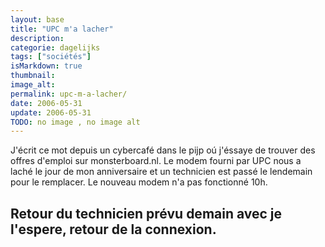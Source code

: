 ```yaml
---
layout: base
title: "UPC m'a lacher"
description: 
categorie: dagelijks
tags: ["sociétés"]
isMarkdown: true
thumbnail: 
image_alt: 
permalink: upc-m-a-lacher/
date: 2006-05-31
update: 2006-05-31
TODO: no image , no image alt 
---
```




J'écrit ce mot depuis un cybercafé dans le pijp oú j'éssaye de trouver des offres d'emploi sur monsterboard.nl. Le modem fourni par UPC nous a laché le jour de mon anniversaire et un technicien est passé le lendemain pour le remplacer. Le nouveau modem n'a pas fonctionné 10h. 

Retour du technicien prévu demain avec je l'espere, retour de la connexion.
---